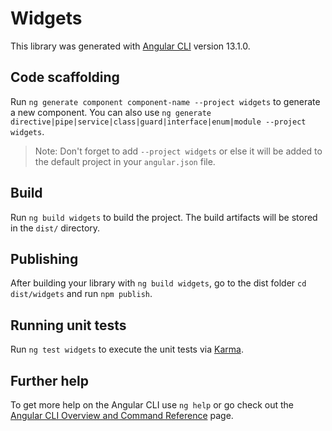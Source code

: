 # Widgets

This library was generated with [Angular CLI](https://github.com/angular/angular-cli) version 13.1.0.

## Code scaffolding

Run `ng generate component component-name --project widgets` to generate a new component. You can also use `ng generate directive|pipe|service|class|guard|interface|enum|module --project widgets`.
> Note: Don't forget to add `--project widgets` or else it will be added to the default project in your `angular.json` file. 

## Build

Run `ng build widgets` to build the project. The build artifacts will be stored in the `dist/` directory.

## Publishing

After building your library with `ng build widgets`, go to the dist folder `cd dist/widgets` and run `npm publish`.

## Running unit tests

Run `ng test widgets` to execute the unit tests via [Karma](https://karma-runner.github.io).

## Further help

To get more help on the Angular CLI use `ng help` or go check out the [Angular CLI Overview and Command Reference](https://angular.io/cli) page.
